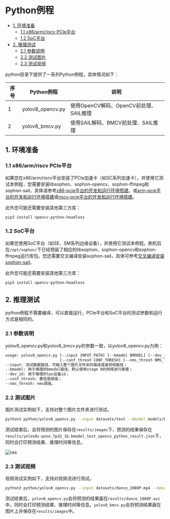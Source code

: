 # Python例程
* [1. 环境准备](#1-环境准备)
    * [1.1 x86/arm/riscv PCIe平台](#11-x86armriscv-pcie平台)
    * [1.2 SoC平台](#12-soc平台)
* [2. 推理测试](#2-推理测试)
    * [2.1 参数说明](#21-参数说明)
    * [2.2 测试图片](#22-测试图片)
    * [2.3 测试视频](#23-测试视频)

python目录下提供了一系列Python例程，具体情况如下：

| 序号 |  Python例程      | 说明                                |
| ---- | ---------------- | -----------------------------------  |
| 1    | yolov8_opencv.py | 使用OpenCV解码、OpenCV前处理、SAIL推理 |
| 2    | yolov8_bmcv.py   | 使用SAIL解码、BMCV前处理、SAIL推理 |

## 1. 环境准备
### 1.1 x86/arm/riscv PCIe平台

如果您在x86/arm/riscv平台安装了PCIe加速卡（如SC系列加速卡），并使用它测试本例程，您需要安装libsophon、sophon-opencv、sophon-ffmpeg和sophon-sail，具体请参考[x86-pcie平台的开发和运行环境搭建](../../../docs/Environment_Install_Guide.md#3-x86-pcie平台的开发和运行环境搭建)。或[arm-pcie平台的开发和运行环境搭建](../../../docs/Environment_Install_Guide.md#5-arm-pcie平台的开发和运行环境搭建)或[riscv-pcie平台的开发和运行环境搭建](../../../docs/Environment_Install_Guide.md#6-riscv-pcie平台的开发和运行环境搭建)。

此外您可能还需要安装其他第三方库：
```bash
pip3 install opencv-python-headless
```

### 1.2 SoC平台

如果您使用SoC平台（如SE、SM系列边缘设备），并使用它测试本例程，刷机后在`/opt/sophon/`下已经预装了相应的libsophon、sophon-opencv和sophon-ffmpeg运行库包。您还需要交叉编译安装sophon-sail，具体可参考[交叉编译安装sophon-sail](../../../docs/Environment_Install_Guide.md#42-交叉编译安装sophon-sail)。

此外您可能还需要安装其他第三方库：
```bash
pip3 install opencv-python-headless
```

## 2. 推理测试
python例程不需要编译，可以直接运行，PCIe平台和SoC平台的测试参数和运行方式是相同的。
### 2.1 参数说明
yolov8_opencv.py和yolov8_bmcv.py的参数一致，以yolov8_opencv.py为例：
```bash
usage: yolov8_opencv.py [--input INPUT_PATH] [--bmodel BMODEL] [--dev_id DEV_ID]
                        [--conf_thresh CONF_THRESH] [--nms_thresh NMS_THRESH]
--input: 测试数据路径，可输入整个图片文件夹的路径或者视频路径；
--bmodel: 用于推理的bmodel路径，默认使用stage 0的网络进行推理；
--dev_id: 用于推理的tpu设备id；
--conf_thresh: 置信度阈值；
--nms_thresh: nms阈值。
```
### 2.2 测试图片
图片测试实例如下，支持对整个图片文件夹进行测试。
```bash
python3 python/yolov8_opencv.py --input datasets/test --bmodel models/BM1684/yolov8s-pose_fp32_1b.bmodel --dev_id 0 --conf_thresh 0.25 --nms_thresh 0.7
```
测试结束后，会将预测的图片保存在`results/images`下，预测的结果保存在`results/yolov8s-pose_fp32_1b.bmodel_test_opencv_python_result.json`下，同时会打印预测结果、推理时间等信息。

![res](../pics/bus_python_opencv.jpg)

### 2.3 测试视频
视频测试实例如下，支持对视频流进行测试。
```bash
python3 python/yolov8_opencv.py --input datasets/dance_1080P.mp4 --bmodel models/BM1684/yolov8s-pose_fp32_1b.bmodel --dev_id 0 --conf_thresh 0.25 --nms_thresh 0.7
```
测试结束后，`yolov8_opencv.py`会将预测的结果画在`results/dance_1080P.avi`中，同时会打印预测结果、推理时间等信息。`yolov8_bmcv.py`会将预测结果画在图片上并保存在`results/images`中。
